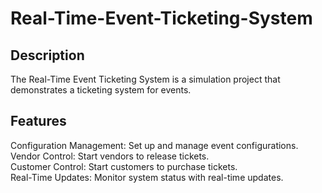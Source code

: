 # Real-Time-Event-Ticketing-System
## Description
The Real-Time Event Ticketing System is a simulation project that demonstrates a ticketing system for events.

## Features
Configuration Management: Set up and manage event configurations.  
Vendor Control: Start vendors to release tickets.  
Customer Control: Start customers to purchase tickets.  
Real-Time Updates: Monitor system status with real-time updates.  

<!-- ## Technologies Used
Backend: Spring Boot, WebSockets, Jackson  
Frontend: React, Axios, Socket.io-client  
Build Tools: Maven, npm  -->

